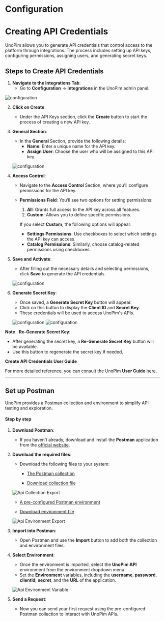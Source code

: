 # Configuration



# Creating API Credentials

UnoPim allows you to generate API credentials that control access to the platform through integrations. The process includes setting up API keys, configuring permissions, assigning users, and generating secret keys.

## Steps to Create API Credentials

1. **Navigate to the Integrations Tab**:
   - Go to **Configuration** -> **Integrations** in the UnoPim admin panel.

  ![configuration](../../assets/0.1/images/configuration.png)

2. **Click on Create**:
   - Under the API Keys section, click the **Create** button to start the process of creating a new API key.

3. **General Section**:
   - In the **General** Section, provide the following details:
     - **Name**: Enter a unique name for the API key.
     - **Assign User**: Choose the user who will be assigned to this API key.

    ![configuration](../../assets/0.1/images/saveIntegration.png)

4. **Access Control**:
   - Navigate to the **Access Control** Section, where you'll configure permissions for the API key.

   - **Permissions Field**: You’ll see two options for setting permissions:
     1. **All**: Grants full access to the API key across all features.
     2. **Custom**: Allows you to define specific permissions.
     
     If you select **Custom**, the following options will appear:
     - **Settings Permissions**: Use checkboxes to select which settings the API key can access.
     - **Catalog Permissions**: Similarly, choose catalog-related permissions using checkboxes.

5. **Save and Activate**:
   - After filling out the necessary details and selecting permissions, click **Save** to generate the API credentials.

   ![configuration](../../assets/0.1/images/saveIntegration.png)

6. **Generate Secret Key**:
   - Once saved, a **Generate Secret Key** button will appear.
   - Click on this button to display the **Client ID** and **Secret Key**.
   - These credentials will be used to access UnoPim's APIs.

   ![configuration](../../assets/0.1/images/generate.png)
   ![configuration](../../assets/0.1/images/apiKey.png)


**Note** : 
**Re-Generate Secret Key**:
   - After generating the secret key, a **Re-Generate Secret Key** button will be available.
   - Use this button to regenerate the secret key if needed.

**Create API Credentials User Guide**

For more detailed reference, you can consult the UnoPim **User Guide** [here](https://docs.unopim.com/1.0/configuration/integration.html).

---

## Set up Postman

UnoPim provides a Postman collection and environment to simplify API testing and exploration.

#### Step by step

1. **Download Postman**:
   - If you haven’t already, download and install the **Postman** application from the [official website](https://www.postman.com/downloads/).

2. **Download the required files**:
   - Download the following files to your system:
     - [The Postman collection](https://www.postman.com/unopim/unopim-apis/collection/kzy03uh/official-unopim-apis)

     - [Download collection file](../../postman_collection.json)

    ![Api Collection Export](../../assets/0.1/images/collection_export.png)

     - [A pre-configured Postman environment](https://www.postman.com/unopim/unopim-apis/environment/37137259-33153010-2118-486f-bafe-2ed0b75ad39d)

     - [Download environment file](../../postman_environment.json)

    ![Api Environment Export](../../assets/0.1/images/environment_export.png)

3. **Import into Postman**:
   - Open Postman and use the **Import** button to add both the collection and environment files.
   
4. **Select Environment**:
   - Once the environment is imported, select the **UnoPim API** environment from the environment dropdown menu.
   - Set the **Environment** variables, including the **username**, **password**, **clientId**, **secret**, and the **URL** of the application.

   ![Api Environment Variable](../../assets/0.1/images/environment_variable.png)

5. **Send a Request**:
   - Now you can send your first request using the pre-configured Postman collection to interact with UnoPim APIs.